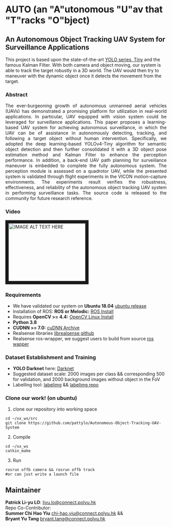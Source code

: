 # AUTO (an "A"utonomous "U"av that "T"racks "O"bject)
##  An Autonomous Object Tracking UAV System for Surveillance Applications
This project is based upon the state-of-the-art [YOLO series, Tiny](https://github.com/AlexeyAB/darknet#how-to-train-tiny-yolo-to-detect-your-custom-objects) and the famous Kalman Filter. With both camera and object moving, our system is able to track the target robustly in a 3D world. The UAV would then try to maneuver with the dynamic object once it detects the movement from the target.

### Abstract
<div align="justify">
The ever-burgeoning growth of autonomous unmanned aerial vehicles (UAVs) has demonstrated a promising platform for utilization in real-world applications. In particular, UAV equipped with vision system could be leveraged for surveillance applications. This paper proposes a learning-based UAV system for achieving autonomous surveillance, in which the UAV can be of assistance in autonomously detecting, tracking, and following a target object without human intervention. Specifically, we adopted the deep learning-based YOLOv4-Tiny algorithm for semantic object detection and then further consolidated it with a 3D object pose estimation method and Kalman Filter to enhance the perception performance. In addition, a back-end UAV path planning for surveiilance maneuver is embedded to complete the fully autonomous system. The perception module is assessed on a quadrotor UAV, while the presented system is validated through flight experiments in the VICON motion-capture environments. The experiments result verifies the robustness, effectiveness, and reliability of the autonomous object tracking UAV system in performing surveillance tasks. The source code is released to the community for future research reference.
</div>


### Video
<a href="http://www.youtube.com/watch?feature=player_embedded&v=https://www.youtube.com/watch?v=tY16YnZQoB4
" target="_blank"><img src="http://img.youtube.com/vi/https://www.youtube.com/watch?v=tY16YnZQoB4/0.jpg" 
alt="IMAGE ALT TEXT HERE" width="240" height="180" border="10" /></a>

### Requirements
* We have validated our system on **Ubuntu 18.04** [ubuntu release](https://releases.ubuntu.com/)
* Installation of ROS: **ROS or Melodic:** [ROS Install](http://wiki.ros.org/ROS/Installation)
* Requires **OpenCV >= 4.4:** [OpenCV Linux Install](https://docs.opencv.org/4.4.0/d7/d9f/tutorial_linux_install.html)
* **Python 3.8** 
* **CUDNN >= 7.0:** [cuDNN Archive](https://developer.nvidia.com/rdp/cudnn-archive)
* Realsense libraries [librealsense github](https://github.com/IntelRealSense/librealsense/blob/master/doc/distribution_linux.md)
* Realsense ros-wrapper, we suggest users to build from source [ros wapper](https://github.com/IntelRealSense/realsense-ros#step-2-install-intel-realsense-ros-from-sources)

### Dataset Establishment and Training
* **YOLO Darknet** here: [Darknet](https://github.com/pjreddie/darknet)
* Suggested dataset scale: 2000 images per class && corresponding 500 for validation, and 2000 background images without object in the FoV
* Labelling tool: [labelimg](https://tzutalin.github.io/labelImg/) && [labelimg repo](https://github.com/tzutalin/labelImg)

### Clone our work! (on ubuntu)
1. clone our repository into working space

```
cd ~/xx_ws/src
git clone https://github.com/pattylo/Autonomous-Object-Tracking-UAV-System
```

2. Compile 
```
cd ~/xx_ws
catkin_make
```

3. Run
```
rosrun offb camera && rosrun offb track
#or can just write a launch file
```


## Maintainer 
**Patrick Li-yu LO**: liyu.lo@connect.polyu.hk<br/>
Repo Co-Contributor:<br/> **Summer Chi Hao Yiu** chi-hao.yiu@connect.polyu.hk && <br/> **Bryant Yu Tang** bryant.tang@connect.polyu.hk
